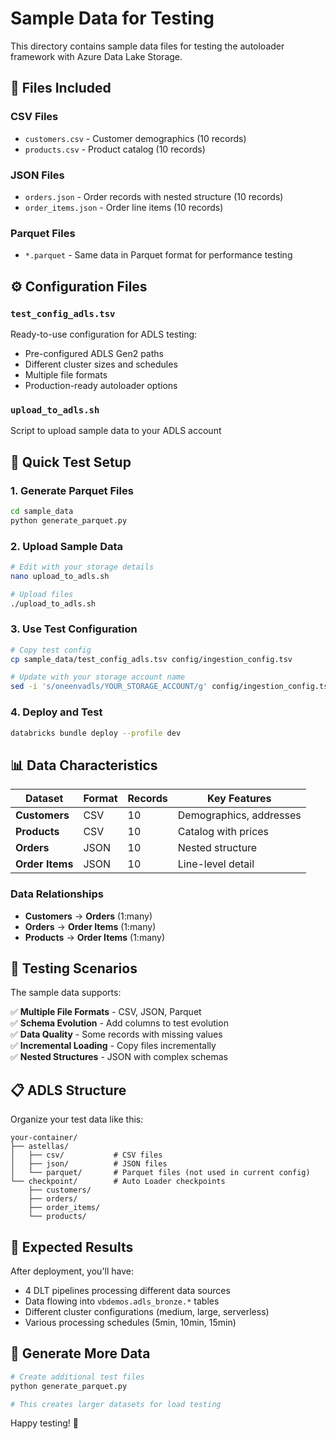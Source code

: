 # Sample Data for Testing

This directory contains sample data files for testing the autoloader framework with Azure Data Lake Storage.

## 📁 Files Included

### CSV Files
- `customers.csv` - Customer demographics (10 records)
- `products.csv` - Product catalog (10 records)

### JSON Files  
- `orders.json` - Order records with nested structure (10 records)
- `order_items.json` - Order line items (10 records)

### Parquet Files
- `*.parquet` - Same data in Parquet format for performance testing

## ⚙️ Configuration Files

### `test_config_adls.tsv`
Ready-to-use configuration for ADLS testing:
- Pre-configured ADLS Gen2 paths
- Different cluster sizes and schedules
- Multiple file formats
- Production-ready autoloader options

### `upload_to_adls.sh`
Script to upload sample data to your ADLS account

## 🚀 Quick Test Setup

### 1. Generate Parquet Files
```bash
cd sample_data
python generate_parquet.py
```

### 2. Upload Sample Data
```bash
# Edit with your storage details
nano upload_to_adls.sh

# Upload files
./upload_to_adls.sh
```

### 3. Use Test Configuration
```bash
# Copy test config
cp sample_data/test_config_adls.tsv config/ingestion_config.tsv

# Update with your storage account name
sed -i 's/oneenvadls/YOUR_STORAGE_ACCOUNT/g' config/ingestion_config.tsv
```

### 4. Deploy and Test
```bash
databricks bundle deploy --profile dev
```

## 📊 Data Characteristics

| Dataset | Format | Records | Key Features |
|---------|--------|---------|--------------|
| **Customers** | CSV | 10 | Demographics, addresses |
| **Products** | CSV | 10 | Catalog with prices |
| **Orders** | JSON | 10 | Nested structure |
| **Order Items** | JSON | 10 | Line-level detail |

### Data Relationships
- **Customers** → **Orders** (1:many)
- **Orders** → **Order Items** (1:many)  
- **Products** → **Order Items** (1:many)

## 🧪 Testing Scenarios

The sample data supports:

✅ **Multiple File Formats** - CSV, JSON, Parquet  
✅ **Schema Evolution** - Add columns to test evolution  
✅ **Data Quality** - Some records with missing values  
✅ **Incremental Loading** - Copy files incrementally  
✅ **Nested Structures** - JSON with complex schemas

## 📋 ADLS Structure

Organize your test data like this:

```
your-container/
├── astellas/
│   ├── csv/           # CSV files
│   ├── json/          # JSON files  
│   └── parquet/       # Parquet files (not used in current config)
└── checkpoint/        # Auto Loader checkpoints
    ├── customers/
    ├── orders/
    ├── order_items/
    └── products/
```

## 🎯 Expected Results

After deployment, you'll have:
- 4 DLT pipelines processing different data sources
- Data flowing into `vbdemos.adls_bronze.*` tables
- Different cluster configurations (medium, large, serverless)
- Various processing schedules (5min, 10min, 15min)

## 🔧 Generate More Data

```bash
# Create additional test files
python generate_parquet.py

# This creates larger datasets for load testing
```

Happy testing! 🚀